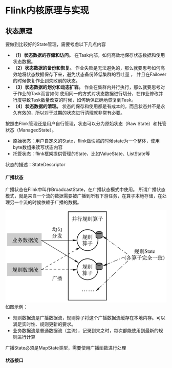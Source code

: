 # Flink内核原理与实现

## 状态原理

要做到比较好的State管理，需要考虑以下几点内容
- **（1）状态数据的存储和访问。**
在Task内部，如何高效地保存状态数据和使用状态数据。
- **（2）状态数据的备份和恢复。**
作业失败是无法避免的，那么就要思考如何高效地将状态数据保存下来，避免状态备份降低集群的吞吐量 ，
并且在Failover的时候恢复作业到失败前的状态。
- **（3）状态数据的划分和动态扩容。**
作业在集群内并行执行，那么就要思考对于作业的Task而言如何
使用同一的方式对状态数据进行切分，在作业修改并行度导致Task数量改变的时候，如何确保正确地恢复到Task。
- **（4）状态数据的清理。**
状态的保存和使用都是有成本的，而且状态并不是永久有效的，所以对于过期的状态进行清理就非常有必要。


按照由Flink管理还是用户自行管理，状态可以分为原始状态（Raw State）和托管状态（ManagedState）。
- 原始状态：用户自定义的State，flink做快照的时候state为一个整体，使用byte数组来读写状态内容
- 托管状态：flink框架提供管理的State，比如ValueState、ListState等


状态的描述：StateDescriptor


#### 广播状态
广播状态在Flink中叫作BroadcastState，在广播状态模式中使用。
所谓广播状态模式，就是来自一个流的数据需要被广播到所有下游任务，在算子本地存储，在处理另一个流的时候依赖于广播的数据。

![image](img/广播状态模式示例.png)
如图示例：
- 规则数据流是广播数据流，规则算子将这个广播数据流缓存在本地内存。可以满足实时性、规则更新的要求。
- 业务数据流是普通数据流（主流），记录到来之时，每次都能使用到最新的规则进行计算

广播State必须是MapState类型，需要使用广播函数进行处理

#### 状态接口
